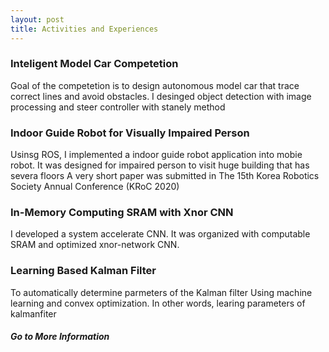 ```yaml
---
layout: post
title: Activities and Experiences
---
```


### Inteligent Model Car Competetion
  Goal of the competetion is to design autonomous model car that trace correct lines and avoid obstacles. 
  I desinged object detection with image processing and steer controller with stanely method

### Indoor Guide Robot for Visually Impaired Person
  Usinsg ROS, I implemented a indoor guide robot application into mobie robot. 
  It was designed for impaired person to visit huge building that has severa floors 
  A very short paper was submitted in The 15th Korea Robotics Society Annual Conference (KRoC 2020)

### In-Memory Computing SRAM with Xnor CNN
  I developed a system accelerate CNN. It was organized with computable SRAM and optimized xnor-network CNN.  

### Learning Based Kalman Filter
  To automatically determine parmeters of the Kalman filter Using machine learning and convex optimization. In other words, learing parameters of kalmanfiter

##### Go to More Information

<!--### Robot Club
  Howdy! This is an example blog post that shows several types of HTML content supported in this theme.-->
